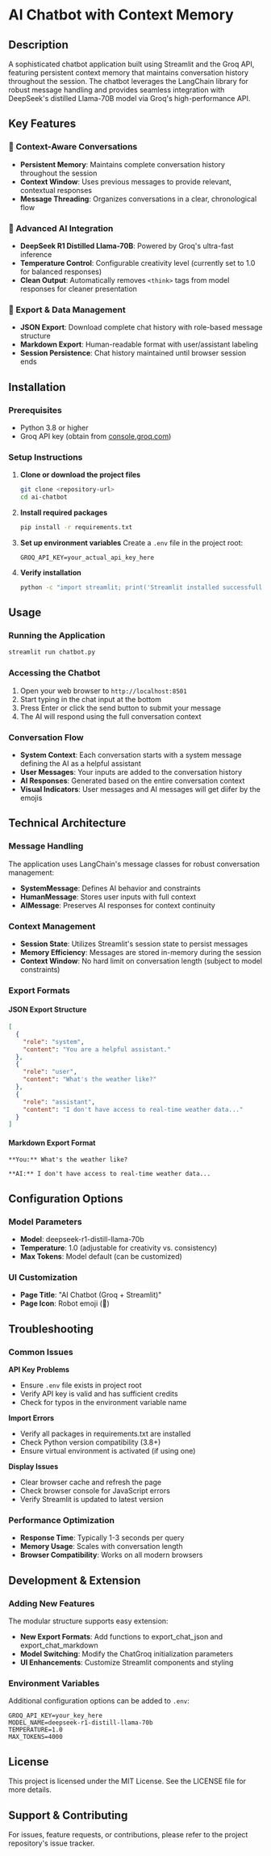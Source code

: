 # AI Chatbot with Context Memory

## Description
A sophisticated chatbot application built using Streamlit and the Groq API, featuring persistent context memory that maintains conversation history throughout the session. The chatbot leverages the LangChain library for robust message handling and provides seamless integration with DeepSeek's distilled Llama-70B model via Groq's high-performance API.

## Key Features

### 🧠 Context-Aware Conversations
- **Persistent Memory**: Maintains complete conversation history throughout the session
- **Context Window**: Uses previous messages to provide relevant, contextual responses
- **Message Threading**: Organizes conversations in a clear, chronological flow

### 🎯 Advanced AI Integration
- **DeepSeek R1 Distilled Llama-70B**: Powered by Groq's ultra-fast inference
- **Temperature Control**: Configurable creativity level (currently set to 1.0 for balanced responses)
- **Clean Output**: Automatically removes `<think>` tags from model responses for cleaner presentation

### 📁 Export & Data Management
- **JSON Export**: Download complete chat history with role-based message structure
- **Markdown Export**: Human-readable format with user/assistant labeling
- **Session Persistence**: Chat history maintained until browser session ends

## Installation

### Prerequisites
- Python 3.8 or higher
- Groq API key (obtain from [console.groq.com](https://console.groq.com))

### Setup Instructions

1. **Clone or download the project files**
   ```bash
   git clone <repository-url>
   cd ai-chatbot
   ```

2. **Install required packages**
   ```bash
   pip install -r requirements.txt
   ```

3. **Set up environment variables**
   Create a `.env` file in the project root:
   ```
   GROQ_API_KEY=your_actual_api_key_here
   ```

4. **Verify installation**
   ```bash
   python -c "import streamlit; print('Streamlit installed successfully')"
   ```

## Usage

### Running the Application
```bash
streamlit run chatbot.py
```

### Accessing the Chatbot
1. Open your web browser to `http://localhost:8501`
2. Start typing in the chat input at the bottom
3. Press Enter or click the send button to submit your message
4. The AI will respond using the full conversation context

### Conversation Flow
- **System Context**: Each conversation starts with a system message defining the AI as a helpful assistant
- **User Messages**: Your inputs are added to the conversation history
- **AI Responses**: Generated based on the entire conversation context
- **Visual Indicators**: User messages and AI messages will get diifer by the emojis

## Technical Architecture

### Message Handling
The application uses LangChain's message classes for robust conversation management:
- **SystemMessage**: Defines AI behavior and constraints
- **HumanMessage**: Stores user inputs with full context
- **AIMessage**: Preserves AI responses for context continuity

### Context Management
- **Session State**: Utilizes Streamlit's session state to persist messages
- **Memory Efficiency**: Messages are stored in-memory during the session
- **Context Window**: No hard limit on conversation length (subject to model constraints)

### Export Formats

#### JSON Export Structure
```json
[
  {
    "role": "system",
    "content": "You are a helpful assistant."
  },
  {
    "role": "user",
    "content": "What's the weather like?"
  },
  {
    "role": "assistant",
    "content": "I don't have access to real-time weather data..."
  }
]
```

#### Markdown Export Format
```
**You:** What's the weather like?

**AI:** I don't have access to real-time weather data...
```

## Configuration Options

### Model Parameters
- **Model**: deepseek-r1-distill-llama-70b
- **Temperature**: 1.0 (adjustable for creativity vs. consistency)
- **Max Tokens**: Model default (can be customized)

### UI Customization
- **Page Title**: "AI Chatbot (Groq + Streamlit)"
- **Page Icon**: Robot emoji (🤖)

## Troubleshooting

### Common Issues

**API Key Problems**
- Ensure `.env` file exists in project root
- Verify API key is valid and has sufficient credits
- Check for typos in the environment variable name

**Import Errors**
- Verify all packages in requirements.txt are installed
- Check Python version compatibility (3.8+)
- Ensure virtual environment is activated (if using one)

**Display Issues**
- Clear browser cache and refresh the page
- Check browser console for JavaScript errors
- Verify Streamlit is updated to latest version

### Performance Optimization
- **Response Time**: Typically 1-3 seconds per query
- **Memory Usage**: Scales with conversation length
- **Browser Compatibility**: Works on all modern browsers

## Development & Extension

### Adding New Features
The modular structure supports easy extension:
- **New Export Formats**: Add functions to export_chat_json and export_chat_markdown
- **Model Switching**: Modify the ChatGroq initialization parameters
- **UI Enhancements**: Customize Streamlit components and styling

### Environment Variables
Additional configuration options can be added to `.env`:
```
GROQ_API_KEY=your_key_here
MODEL_NAME=deepseek-r1-distill-llama-70b
TEMPERATURE=1.0
MAX_TOKENS=4000
```

## License
This project is licensed under the MIT License. See the LICENSE file for more details.

## Support & Contributing
For issues, feature requests, or contributions, please refer to the project repository's issue tracker.
